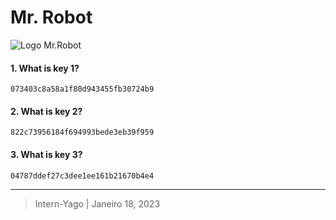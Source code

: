 # Mr. Robot

![Logo Mr.Robot](https://i.imgur.com/mp5JwKO.png)

#### 1. What is key 1?

```
073403c8a58a1f80d943455fb30724b9
```

#### 2. What is key 2?

```
822c73956184f694993bede3eb39f959
```

#### 3. What is key 3?

```
04787ddef27c3dee1ee161b21670b4e4
```


---
> Intern-Yago | Janeiro 18, 2023

